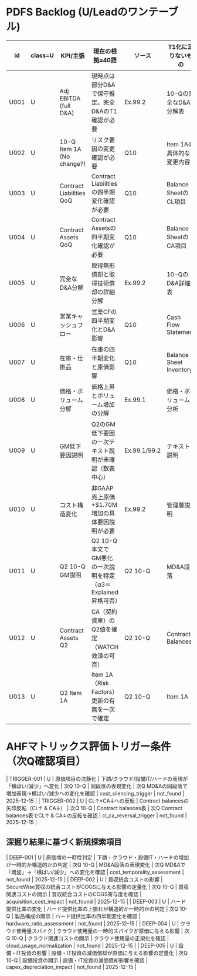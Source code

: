 # PDFS Backlog (U/Leadのワンテーブル)

| id | class=U | KPI/主張 | 現在の根拠≤40語 | ソース | T1化に足りないもの | 次アクション | 関連Impact | unavailability_reason | grace_until |
|----|---------|----------|-----------------|--------|-------------------|--------------|------------|---------------------|-------------|
| U001 | U | Adj EBITDA (full D&A) | 現時点は部分D&Aで保守推定。完全D&AのT1確認が必要 | Ex.99.2 | 10-Qの完全なD&A分解表 | 10-Q Item 1A確認 | Alpha5改善判定 | partial_da_only | 2025-09-28 |
| U002 | U | 10-Q Item 1A (No change?) | リスク要因の変更確認が必要 | Q10 | Item 1Aの具体的な変更内容 | 10-Q抽出・比較 | WATCH→GO判定 | not_found | 2025-09-28 |
| U003 | U | Contract Liabilities QoQ | Contract Liabilitiesの四半期変化確認が必要 | Q10 | Balance SheetのCL項目 | 10-Q Balance Sheet確認 | WATCH→GO判定 | not_found | 2025-09-28 |
| U004 | U | Contract Assets QoQ | Contract Assetsの四半期変化確認が必要 | Q10 | Balance SheetのCA項目 | 10-Q Balance Sheet確認 | WATCH→GO判定 | not_found | 2025-09-28 |
| U005 | U | 完全なD&A分解 | 取得無形償却と取得技術償却の詳細分解 | Ex.99.2 | 10-QのD&A詳細表 | 10-Q D&A分解確認 | Alpha5 EBITDA計算 | partial_da_only | 2025-09-28 |
| U006 | U | 営業キャッシュフロー | 営業CFの四半期変化とD&A影響 | Q10 | Cash Flow Statement | 10-Q CFS確認 | Alpha5改善判定 | not_found | 2025-09-28 |
| U007 | U | 在庫・仕掛品 | 在庫の四半期変化と原価影響 | Q10 | Balance Sheet Inventory | 10-Q Balance Sheet確認 | Cost Decomposition | not_found | 2025-09-28 |
| U008 | U | 価格・ボリューム分解 | 価格上昇とボリューム増加の分解 | Ex.99.1 | 価格・ボリューム分析 | 管理レポート確認 | Mix Analysis | not_found | 2025-09-28 |
| U009 | U | GM低下要因説明 | Q2のGM低下要因の一次テキスト説明が未確認（数表中心） | Ex.99.1/99.2 | テキスト説明 | Ex.99テキスト分析 | Alpha3 Explanation | not_found | 2025-09-28 |
| U010 | U | コスト構造変化 | 非GAAP売上原価+$1.70M増加の具体要因説明が必要 | Ex.99.2 | 管理層説明 | 管理ディスカッション確認 | Cost Decomposition | not_found | 2025-09-28 |
| U011 | U | Q2 10-Q GM説明 | Q2 10-Q本文でGM悪化の一次説明を特定（α3＝Explained昇格可否） | Q2 10-Q | MD&A段落 | 10-Q本文確認 | Alpha3 Explanation | blocked_source | 2025-09-28 |
| U012 | U | Contract Assets Q2 | CA（契約資産）のQ2値を確定（WATCH救済の可否） | Q2 10-Q | Contract Balances | 10-Q Note 2確認 | WATCH→GO判定 | not_found | 2025-09-28 |
| U013 | U | Q2 Item 1A | Item 1A（Risk Factors）更新の有無を一次で確定 | Q2 10-Q | Item 1A | 10-Q本文確認 | WATCH→GO判定 | blocked_source | 2025-09-28 |

# AHFマトリックス評価トリガー条件（次Q確認項目）
| TRIGGER-001 | U | 原価項目の沈静化 | 下請/クラウド/設備IT/ハードの表現が「横ばい/減少」へ変化 | 次Q 10-Q | 同段落の表現変化 | 次Q MD&Aの同段落で増加表現→横ばい/減少への変化を確認 | cost_silencing_trigger | not_found | 2025-12-15 |
| TRIGGER-002 | U | CL↑×CA↓への反転 | Contract balancesの矢印反転（CL↑ & CA↓） | 次Q 10-Q | Contract balances表 | 次Q Contract balances表でCL↑ & CA↓の反転を確認 | cl_ca_reversal_trigger | not_found | 2025-12-15 |

## 深掘り結果に基づく新規探索項目

| DEEP-001 | U | 原価増の一時性判定 | 下請・クラウド・設備IT・ハードの増加が一時的か構造的かの判定 | 次Q 10-Q | MD&A段落の表現変化 | 次Q MD&Aで「増加」→「横ばい/減少」への変化を確認 | cost_temporality_assessment | not_found | 2025-12-15 |
| DEEP-002 | U | 買収統合コストの影響 | SecureWise買収の統合コストがCOGSに与える影響の定量化 | 次Q 10-Q | 買収関連コストの開示 | 買収統合コストのCOGS寄与度を確認 | acquisition_cost_impact | not_found | 2025-12-15 |
| DEEP-003 | U | ハード提供比率の変化 | ハード提供比率の上振れが構造的か一時的かの判定 | 次Q 10-Q | 製品構成の開示 | ハード提供比率の四半期変化を確認 | hardware_ratio_assessment | not_found | 2025-12-15 |
| DEEP-004 | U | クラウド使用量スパイク | クラウド使用量の一時的スパイクが原価に与える影響 | 次Q 10-Q | クラウド関連コストの開示 | クラウド使用量の正規化を確認 | cloud_usage_normalization | not_found | 2025-12-15 |
| DEEP-005 | U | 設備・IT投資の影響 | 設備・IT投資の減価償却が原価に与える影響の定量化 | 次Q 10-Q | 設備投資の開示 | 設備・IT投資の減価償却影響を確認 | capex_depreciation_impact | not_found | 2025-12-15 |